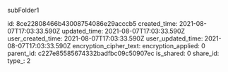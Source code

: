 subFolder1

id: 8ce22808466b43008754086e29acccb5
created_time: 2021-08-07T17:03:33.590Z
updated_time: 2021-08-07T17:03:33.590Z
user_created_time: 2021-08-07T17:03:33.590Z
user_updated_time: 2021-08-07T17:03:33.590Z
encryption_cipher_text: 
encryption_applied: 0
parent_id: c227e85585674332badfbc09c50907ec
is_shared: 0
share_id: 
type_: 2